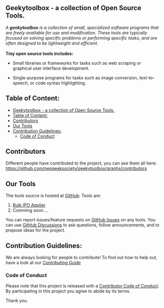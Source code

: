 ## <b>Geekytoolbox</b> - a collection of Open Source</b> Tools.

<i>A <b>geekytoolbox</b> is a collection of small, specialized software programs that are freely available for use and modification. These tools are typically focused on solving specific problems or performing specific tasks, and are often designed to be lightweight and efficient.
</i>
<br>
<br>
<b>Tiny open source tools includes: </b>

- Small libraries or frameworks for tasks such as web scraping or graphical user interface development.
  
- Single-purpose programs for tasks such as image conversion, text-to-speech, or code syntax highlighting.
## Table of Content:
- [Geekytoolbox - a collection of Open Source Tools.](#geekytoolbox---a-collection-of-open-source-tools)
- [Table of Content:](#table-of-content)
- [Contributors](#contributors)
- [Our Tools](#our-tools)
- [Contribution Guidelines:](#contribution-guidelines)
  - [Code of Conduct](#code-of-conduct)
## Contributors

 Different people have contributed to the project, you can see them all here: https://github.com/nepgeeksociety/geekytoolbox/graphs/contributors

## Our Tools

The tools source is hosted at [GitHub](https://github.com/geeksocietynepal/geekytoolbox/tools):
Tools are:
1. [Bulk IPO Applier](https://github.com/geeksocietynepal/geekytoolbox/tree/main/tools/ipo%20bulk%20applier)
2. Comming soon....

You can report issues/feature requests on [GitHub Issues](https://github.com/nepgeeksociety/geekytoolbox/issues) on any tools. You can use [GitHub Discussions](https://github.com/nepgeeksociety/geekytoolbox/discussions) to ask questions, follow announcements, and to propose ideas for the project. 
 

## Contribution Guidelines:
We are always looking for people to contribute! To find out how to help out, have a look at our [Contributing Guide](Contributing.md)

### Code of Conduct

Please note that this project is released with a [Contributor Code of Conduct](CODE_OF_CONDUCT.md). By participating in this project you agree to abide by its terms.

Thank you.
